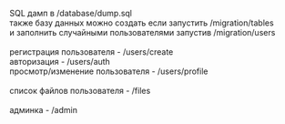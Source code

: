 SQL дамп в /database/dump.sql <br/>
также базу данных можно создать если запустить /migration/tables <br/> и заполнить случайными пользователями запустив /migration/users <br/>
<br/>
регистрация пользователя - /users/create <br/>
авторизация - /users/auth <br/>
просмотр/изменение пользователя - /users/profile <br/>
 <br/>
список файлов пользователя - /files <br/>
 <br/>
админка - /admin <br/>